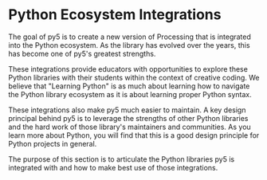 # Python Ecosystem Integrations

The goal of py5 is to create a new version of Processing that is integrated into
the Python ecosystem. As the library has evolved over the years, this has become
one of py5's greatest strengths.

These integrations provide educators with opportunities to explore these
Python libraries with their students within the context of creative coding.
We believe that "Learning Python" is as much about learning how to navigate the
Python library ecosystem as it is about learning proper Python syntax.

These integrations also make py5 much easier to maintain. A key design
principal behind py5 is to leverage the strengths of other Python libraries and
the hard work of those library's maintainers and communities. As you learn
more about Python, you will find that this is a good design principle for Python
projects in general.

The purpose of this section is to articulate the Python libraries py5 is
integrated with and how to make best use of those integrations.
